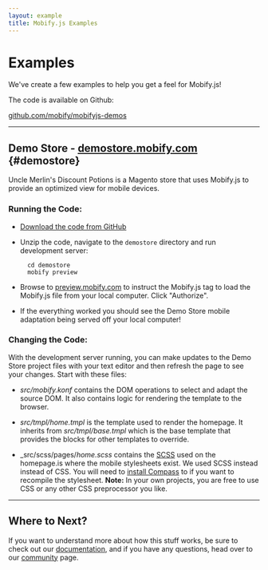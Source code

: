 ```yaml
---
layout: example
title: Mobify.js Examples
---
```


# Examples

We've create a few examples to help you get a feel for Mobify.js!

The code is available on Github:

[github.com/mobify/mobifyjs-demos](https://github.com/mobify/mobifyjs-demos)

----

## Demo Store - [demostore.mobify.com](http://demostore.mobify.com) {#demostore}

Uncle Merlin's Discount Potions is a Magento store that uses Mobify.js to 
provide an optimized view for mobile devices.

### Running the Code:

* [Download the code from GitHub](https://github.com/mobify/mobifyjs-demos/zipball/master)

* Unzip the code, navigate to the `demostore` directory and run development server:

        cd demostore
        mobify preview

* Browse to [preview.mobify.com](https://preview.mobify.com/?url=http%3A%2F%2Fdemostore.mobify.com)
  to instruct the Mobify.js tag to load the Mobify.js
  file from your local computer. Click "Authorize".

* If the everything worked you should see the Demo Store mobile adaptation being
  served off your local computer!

### Changing the Code:

With the development server running, you can make updates to the Demo Store 
project files with your text editor and then refresh the page to see your 
changes. Start with these files:

* _src/mobify.konf_ contains the DOM operations to select and adapt the source
    DOM. It also contains logic for rendering the template to the browser.

* _src/tmpl/home.tmpl_ is the template used to render the homepage. It inherits
    from _src/tmpl/base.tmpl_ which is the base template that provides the
    blocks for other templates to override.

* _src/scss/pages/_home.scss_ contains the [SCSS](http://sass-lang.com/) used 
    on the homepage.is where the mobile stylesheets exist. We used SCSS instead
    instead of CSS. You will need to [install Compass](http://compass-style.org/)
    to if you want to recompile the stylesheet. **Note:** In your own projects, 
    you are free to use CSS or any other CSS preprocessor you like.

----

## Where to Next?

If you want to understand more about how this stuff works, be sure to check out our 
[documentation](../docs/), and if you have any questions, head over
to our [community](../community/) page.
